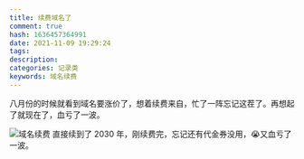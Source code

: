 ```yaml
---
title: 续费域名了
comment: true
hash: 1636457364991
date: 2021-11-09 19:29:24
tags:
description:
categories: 记录类
keywords: 域名续费
---
```


八月份的时候就看到域名要涨价了，想着续费来自，忙了一阵忘记这茬了。再想起了就现在了，血亏了一波。
<!-- more -->
![域名续费](https://682d-h-17b316-1259142607.tcb.qcloud.la/blog/posts/renew_domains/pic_1636458264700.png)
直接续到了 2030 年，刚续费完，忘记还有代金券没用，😭又血亏了一波。